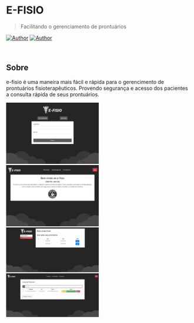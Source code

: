 # E-FISIO

> Facilitando o gerenciamento de prontuários

[![Author](https://img.shields.io/badge/author-Erivks-e0a639?style=flat-square)](https://github.com/Erivks)
[![Author](https://img.shields.io/badge/author-ThVerdam-e0a639?style=flat-square)](https://github.com/ThVerdam)

</br>

## Sobre

e-fisio é uma maneira mais fácil e rápida para o gerencimento de prontuários fisioterapêuticos. 
Provendo segurança e acesso dos pacientes a consulta rápida de seus prontuários.

<p float="left">
<img src=".github/login.png" width="50%" /> 
<img src=".github/fisio.png" width="50%" /> 
<img src=".github/paciente.PNG" width="50%" /> 
<img src=".github/pagina-pacientes.PNG" width="50%" /> 
</p>